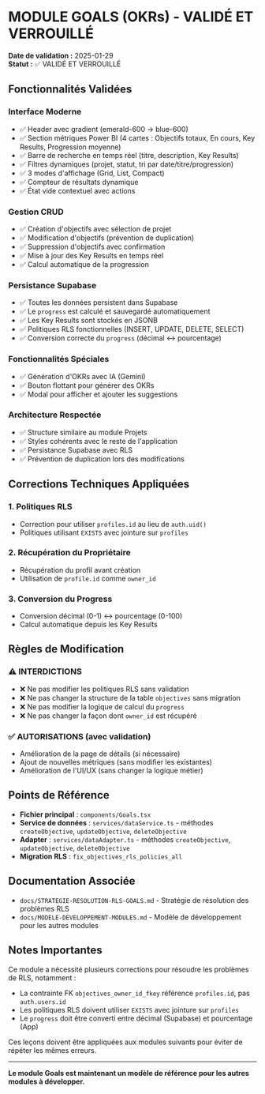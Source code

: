 # MODULE GOALS (OKRs) - VALIDÉ ET VERROUILLÉ

**Date de validation :** 2025-01-29  
**Statut :** ✅ VALIDÉ ET VERROUILLÉ

## Fonctionnalités Validées

### Interface Moderne
- ✅ Header avec gradient (emerald-600 → blue-600)
- ✅ Section métriques Power BI (4 cartes : Objectifs totaux, En cours, Key Results, Progression moyenne)
- ✅ Barre de recherche en temps réel (titre, description, Key Results)
- ✅ Filtres dynamiques (projet, statut, tri par date/titre/progression)
- ✅ 3 modes d'affichage (Grid, List, Compact)
- ✅ Compteur de résultats dynamique
- ✅ État vide contextuel avec actions

### Gestion CRUD
- ✅ Création d'objectifs avec sélection de projet
- ✅ Modification d'objectifs (prévention de duplication)
- ✅ Suppression d'objectifs avec confirmation
- ✅ Mise à jour des Key Results en temps réel
- ✅ Calcul automatique de la progression

### Persistance Supabase
- ✅ Toutes les données persistent dans Supabase
- ✅ Le `progress` est calculé et sauvegardé automatiquement
- ✅ Les Key Results sont stockés en JSONB
- ✅ Politiques RLS fonctionnelles (INSERT, UPDATE, DELETE, SELECT)
- ✅ Conversion correcte du `progress` (décimal ↔ pourcentage)

### Fonctionnalités Spéciales
- ✅ Génération d'OKRs avec IA (Gemini)
- ✅ Bouton flottant pour générer des OKRs
- ✅ Modal pour afficher et ajouter les suggestions

### Architecture Respectée
- ✅ Structure similaire au module Projets
- ✅ Styles cohérents avec le reste de l'application
- ✅ Persistance Supabase avec RLS
- ✅ Prévention de duplication lors des modifications

## Corrections Techniques Appliquées

### 1. Politiques RLS
- Correction pour utiliser `profiles.id` au lieu de `auth.uid()`
- Politiques utilisant `EXISTS` avec jointure sur `profiles`

### 2. Récupération du Propriétaire
- Récupération du profil avant création
- Utilisation de `profile.id` comme `owner_id`

### 3. Conversion du Progress
- Conversion décimal (0-1) ↔ pourcentage (0-100)
- Calcul automatique depuis les Key Results

## Règles de Modification

### ⚠️ INTERDICTIONS
- ❌ Ne pas modifier les politiques RLS sans validation
- ❌ Ne pas changer la structure de la table `objectives` sans migration
- ❌ Ne pas modifier la logique de calcul du `progress`
- ❌ Ne pas changer la façon dont `owner_id` est récupéré

### ✅ AUTORISATIONS (avec validation)
- Amélioration de la page de détails (si nécessaire)
- Ajout de nouvelles métriques (sans modifier les existantes)
- Amélioration de l'UI/UX (sans changer la logique métier)

## Points de Référence

- **Fichier principal** : `components/Goals.tsx`
- **Service de données** : `services/dataService.ts` - méthodes `createObjective`, `updateObjective`, `deleteObjective`
- **Adapter** : `services/dataAdapter.ts` - méthodes `createObjective`, `updateObjective`, `deleteObjective`
- **Migration RLS** : `fix_objectives_rls_policies_all`

## Documentation Associée

- `docs/STRATEGIE-RESOLUTION-RLS-GOALS.md` - Stratégie de résolution des problèmes RLS
- `docs/MODELE-DEVELOPPEMENT-MODULES.md` - Modèle de développement pour les autres modules

## Notes Importantes

Ce module a nécessité plusieurs corrections pour résoudre les problèmes de RLS, notamment :
- La contrainte FK `objectives_owner_id_fkey` référence `profiles.id`, pas `auth.users.id`
- Les politiques RLS doivent utiliser `EXISTS` avec jointure sur `profiles`
- Le `progress` doit être converti entre décimal (Supabase) et pourcentage (App)

Ces leçons doivent être appliquées aux modules suivants pour éviter de répéter les mêmes erreurs.

---

**Le module Goals est maintenant un modèle de référence pour les autres modules à développer.**

